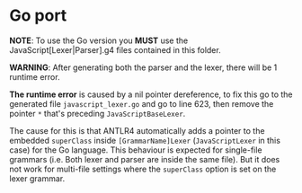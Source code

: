 # Go port

**NOTE**: To use the Go version you **MUST** use the JavaScript[Lexer|Parser].g4
files contained in this folder.

**WARNING**: After generating both the parser and the lexer, there will be 1 runtime error.

**The runtime error** is caused by a nil pointer dereference, to fix this go to the generated file
`javascript_lexer.go` and go to line 623, then remove the pointer `*` that's preceding
`JavaScriptBaseLexer`.

The cause for this is that ANTLR4 automatically adds a pointer to the embedded `superClass` inside
`[GrammarName]Lexer` (`JavaScriptLexer` in this case) for the Go language. This behaviour is expected 
for single-file grammars (i.e. Both lexer and parser are inside the same file).
But it does not work for multi-file settings where the `superClass` option is set on the lexer grammar.
